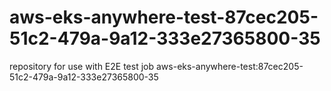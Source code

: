 # aws-eks-anywhere-test-87cec205-51c2-479a-9a12-333e27365800-35
repository for use with E2E test job aws-eks-anywhere-test:87cec205-51c2-479a-9a12-333e27365800-35
